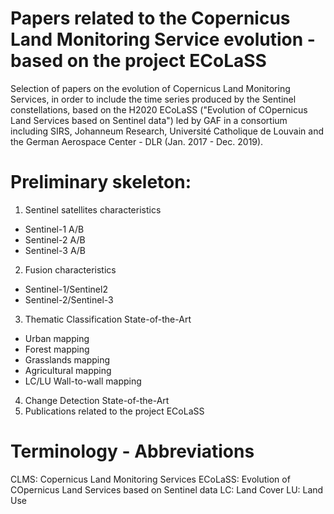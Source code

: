 # Papers related to the Copernicus Land Monitoring Service evolution - based on the project ECoLaSS

Selection of papers on the evolution of Copernicus Land Monitoring Services, in order to include the time series produced by the Sentinel constellations, based on the H2020 ECoLaSS ("Evolution of COpernicus Land Services based on Sentinel data") led by GAF in a consortium including SIRS, Johanneum Research, Université Catholique de Louvain and the German Aerospace Center - DLR (Jan. 2017 - Dec. 2019).

# Preliminary skeleton:

1. Sentinel satellites characteristics
  - Sentinel-1 A/B
  - Sentinel-2 A/B
  - Sentinel-3 A/B
2. Fusion characteristics
  - Sentinel-1/Sentinel2
  - Sentinel-2/Sentinel-3
3. Thematic Classification State-of-the-Art
  - Urban mapping
  - Forest mapping
  - Grasslands mapping
  - Agricultural mapping
  - LC/LU Wall-to-wall mapping
4. Change Detection State-of-the-Art
5. Publications related to the project ECoLaSS

# Terminology - Abbreviations

CLMS: Copernicus Land Monitoring Services
ECoLaSS: Evolution of COpernicus Land Services based on Sentinel data
LC: Land Cover
LU: Land Use
